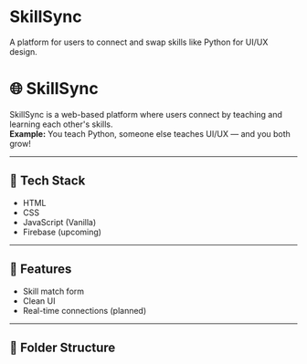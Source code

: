 # SkillSync
A platform for users to connect and swap skills like Python for UI/UX design.
# 🌐 SkillSync

SkillSync is a web-based platform where users connect by teaching and learning each other's skills.  
**Example:** You teach Python, someone else teaches UI/UX — and you both grow!

---

## 🔧 Tech Stack
- HTML
- CSS
- JavaScript (Vanilla)
- Firebase (upcoming)

---

## 🚀 Features
- Skill match form
- Clean UI
- Real-time connections (planned)

---

## 📁 Folder Structure
